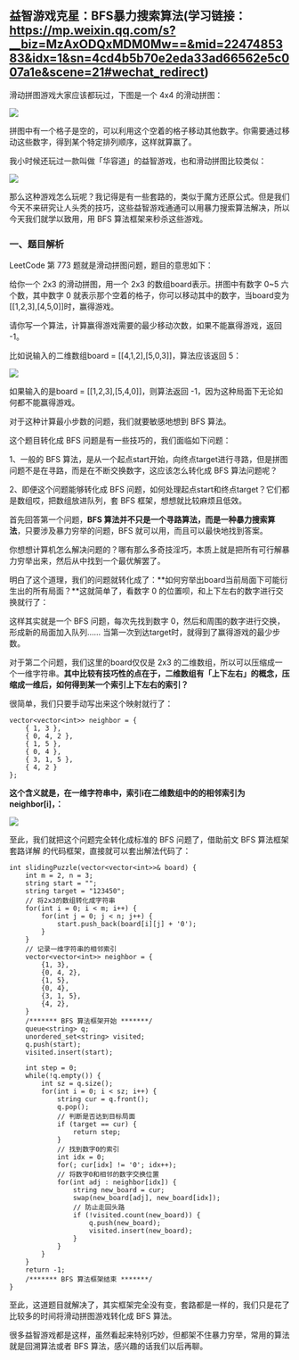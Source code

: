 ## 益智游戏克星：BFS暴力搜索算法(学习链接：https://mp.weixin.qq.com/s?__biz=MzAxODQxMDM0Mw==&mid=2247485383&idx=1&sn=4cd4b5b70e2eda33ad66562e5c007a1e&scene=21#wechat_redirect)

滑动拼图游戏大家应该都玩过，下图是一个 4x4 的滑动拼图：

![](1-1.jpg)

拼图中有一个格子是空的，可以利用这个空着的格子移动其他数字。你需要通过移动这些数字，得到某个特定排列顺序，这样就算赢了。

我小时候还玩过一款叫做「华容道」的益智游戏，也和滑动拼图比较类似：

![](1-2.jpg)

那么这种游戏怎么玩呢？我记得是有一些套路的，类似于魔方还原公式。但是我们今天不来研究让人头秃的技巧，这些益智游戏通通可以用暴力搜索算法解决，所以今天我们就学以致用，用 BFS 算法框架来秒杀这些游戏。

### 一、题目解析

LeetCode 第 773 题就是滑动拼图问题，题目的意思如下：

给你一个 2x3 的滑动拼图，用一个 2x3 的数组board表示。拼图中有数字 0~5 六个数，其中数字 0 就表示那个空着的格子，你可以移动其中的数字，当board变为[[1,2,3],[4,5,0]]时，赢得游戏。

请你写一个算法，计算赢得游戏需要的最少移动次数，如果不能赢得游戏，返回 -1。

比如说输入的二维数组board = [[4,1,2],[5,0,3]]，算法应该返回 5：

![](1-3.png)

如果输入的是board = [[1,2,3],[5,4,0]]，则算法返回 -1，因为这种局面下无论如何都不能赢得游戏。

对于这种计算最小步数的问题，我们就要敏感地想到 BFS 算法。

这个题目转化成 BFS 问题是有一些技巧的，我们面临如下问题：

1、一般的 BFS 算法，是从一个起点start开始，向终点target进行寻路，但是拼图问题不是在寻路，而是在不断交换数字，这应该怎么转化成 BFS 算法问题呢？

2、即便这个问题能够转化成 BFS 问题，如何处理起点start和终点target？它们都是数组哎，把数组放进队列，套 BFS 框架，想想就比较麻烦且低效。

首先回答第一个问题，**BFS 算法并不只是一个寻路算法，而是一种暴力搜索算法**，只要涉及暴力穷举的问题，BFS 就可以用，而且可以最快地找到答案。

你想想计算机怎么解决问题的？哪有那么多奇技淫巧，本质上就是把所有可行解暴力穷举出来，然后从中找到一个最优解罢了。

明白了这个道理，我们的问题就转化成了：**如何穷举出board当前局面下可能衍生出的所有局面？**这就简单了，看数字 0 的位置呗，和上下左右的数字进行交换就行了：

这样其实就是一个 BFS 问题，每次先找到数字 0，然后和周围的数字进行交换，形成新的局面加入队列…… 当第一次到达target时，就得到了赢得游戏的最少步数。

对于第二个问题，我们这里的board仅仅是 2x3 的二维数组，所以可以压缩成一个一维字符串。**其中比较有技巧性的点在于，二维数组有「上下左右」的概念，压缩成一维后，如何得到某一个索引上下左右的索引？**

很简单，我们只要手动写出来这个映射就行了：

```
vector<vector<int>> neighbor = {
    { 1, 3 },
    { 0, 4, 2 },
    { 1, 5 },
    { 0, 4 },
    { 3, 1, 5 },
    { 4, 2 }
};
```

**这个含义就是，在一维字符串中，索引i在二维数组中的的相邻索引为neighbor[i]，：**

![](1-5.jpg)

至此，我们就把这个问题完全转化成标准的 BFS 问题了，借助前文 BFS 算法框架套路详解 的代码框架，直接就可以套出解法代码了：

```
int slidingPuzzle(vector<vector<int>>& board) {
    int m = 2, n = 3;
    string start = "";
    string target = "123450";
    // 将2x3的数组转化成字符串
    for(int i = 0; i < m; i++) {
        for(int j = 0; j < n; j++) {
            start.push_back(board[i][j] + '0');
        }
    }
    // 记录一维字符串的相邻索引
    vector<vector<int>> neighbor = {
        {1, 3},
        {0, 4, 2},
        {1, 5},
        {0, 4},
        {3, 1, 5},
        {4, 2},
    }
    /******* BFS 算法框架开始 *******/
    queue<string> q;
    unordered_set<string> visited;
    q.push(start);
    visited.insert(start);
    
    int step = 0;
    while(!q.empty()) {
        int sz = q.size();
        for(int i = 0; i < sz; i++) {
            string cur = q.front();
            q.pop();
            // 判断是否达到目标局面
            if (target == cur) {
                return step;
            }
            // 找到数字0的索引
            int idx = 0;
            for(; cur[idx] != '0'; idx++);
            // 将数字0和相邻的数字交换位置
            for(int adj : neighbor[idx]) {
                string new_board = cur;
                swap(new_board[adj], new_board[idx]);
                // 防止走回头路
                if (!visited.count(new_board)) {
                    q.push(new_board);
                    visited.insert(new_board);
                }
            }
        }
    }
    return -1;
    /******* BFS 算法框架结束 *******/
}
```

至此，这道题目就解决了，其实框架完全没有变，套路都是一样的，我们只是花了比较多的时间将滑动拼图游戏转化成 BFS 算法。

很多益智游戏都是这样，虽然看起来特别巧妙，但都架不住暴力穷举，常用的算法就是回溯算法或者 BFS 算法，感兴趣的话我们以后再聊。